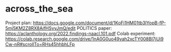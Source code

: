 # across_the_sea

Project plan: https://docs.google.com/document/d/1KoFi1HM01tb3lYopB-fP-5mj5KM2Z8RX8AifHSyyJmQ/edit
POLITICS paper: https://aclanthology.org/2022.findings-naacl.101.pdf
Colab experiment: https://colab.research.google.com/drive/1nA0G0uo49vah2xcTY008Bl7jUi9Cw-nR#scrollTo=RHs45hhbhLFp
